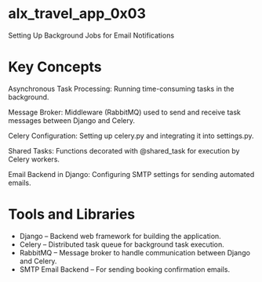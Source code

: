 # alx_travel_app_0x03
Setting Up Background Jobs for Email Notifications
# Key Concepts

Asynchronous Task Processing: Running time-consuming tasks in the background.

Message Broker: Middleware (RabbitMQ) used to send and receive task messages between Django and Celery.

Celery Configuration: Setting up celery.py and integrating it into settings.py.

Shared Tasks: Functions decorated with @shared_task for execution by Celery workers.

Email Backend in Django: Configuring SMTP settings for sending automated emails.

# Tools and Libraries

- Django – Backend web framework for building the application.
- Celery – Distributed task queue for background task execution.
- RabbitMQ – Message broker to handle communication between Django and Celery.
- SMTP Email Backend – For sending booking confirmation emails.
